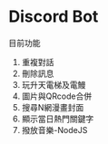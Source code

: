 # Discord Bot
目前功能
<ol>
<li>重複對話</li>
<li>刪除訊息</li>
<li>玩升天電梯及電鰻</li>
<li>圖片與QRcode合併</li>
<li>搜尋N網漫畫封面</li>
<li>顯示當日熱門關鍵字</li>
<li>撥放音樂-NodeJS</li>
</ol>
